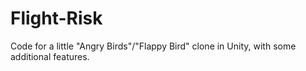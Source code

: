 # Flight-Risk
Code for a little "Angry Birds"/"Flappy Bird" clone in Unity, with some additional features.
